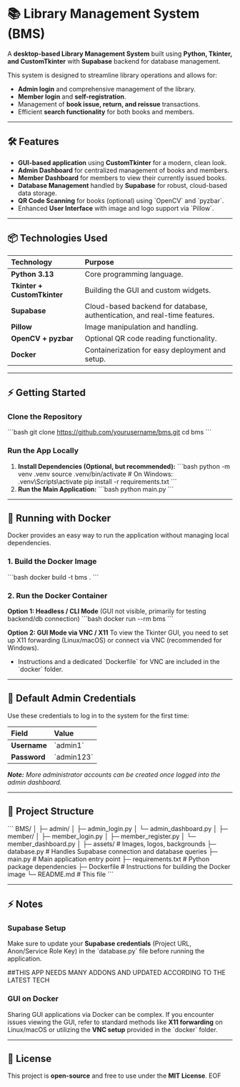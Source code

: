 # 📚 Library Management System (BMS)

A **desktop-based Library Management System** built using **Python, Tkinter, and CustomTkinter** with **Supabase** backend for database management.

This system is designed to streamline library operations and allows for:
- **Admin login** and comprehensive management of the library.
- **Member login** and **self-registration**.
- Management of **book issue, return, and reissue** transactions.
- Efficient **search functionality** for both books and members.

---

## 🛠 Features

- **GUI-based application** using **CustomTkinter** for a modern, clean look.
- **Admin Dashboard** for centralized management of books and members.
- **Member Dashboard** for members to view their currently issued books.
- **Database Management** handled by **Supabase** for robust, cloud-based data storage.
- **QR Code Scanning** for books (optional) using \`OpenCV\` and \`pyzbar\`.
- Enhanced **User Interface** with image and logo support via \`Pillow\`.

---

## 📦 Technologies Used

| Technology | Purpose |
| :--- | :--- |
| **Python 3.13** | Core programming language. |
| **Tkinter + CustomTkinter** | Building the GUI and custom widgets. |
| **Supabase** | Cloud-based backend for database, authentication, and real-time features. |
| **Pillow** | Image manipulation and handling. |
| **OpenCV + pyzbar** | Optional QR code reading functionality. |
| **Docker** | Containerization for easy deployment and setup. |

---

## ⚡ Getting Started

### Clone the Repository

\`\`\`bash
git clone https://github.com/yourusername/bms.git
cd bms
\`\`\`

### Run the App Locally

1.  **Install Dependencies (Optional, but recommended):**
    \`\`\`bash
    python -m venv .venv
    source .venv/bin/activate  # On Windows: .venv\\Scripts\\activate
    pip install -r requirements.txt
    \`\`\`
2.  **Run the Main Application:**
    \`\`\`bash
    python main.py
    \`\`\`

---

## 🐳 Running with Docker

Docker provides an easy way to run the application without managing local dependencies.

### 1. Build the Docker Image

\`\`\`bash
docker build -t bms .
\`\`\`

### 2. Run the Docker Container

**Option 1: Headless / CLI Mode** (GUI not visible, primarily for testing backend/db connection)
\`\`\`bash
docker run --rm bms
\`\`\`

**Option 2: GUI Mode via VNC / X11**
To view the Tkinter GUI, you need to set up X11 forwarding (Linux/macOS) or connect via VNC (recommended for Windows).
* Instructions and a dedicated \`Dockerfile\` for VNC are included in the \`docker\` folder.

---

## 🔑 Default Admin Credentials

Use these credentials to log in to the system for the first time:

| Field | Value |
| :--- | :--- |
| **Username** | \`admin1\` |
| **Password** | \`admin123\` |

***Note:** More administrator accounts can be created once logged into the admin dashboard.*

---

## 📁 Project Structure

\`\`\`
BMS/
│
├─ admin/
│   ├─ admin_login.py
│   └─ admin_dashboard.py
│
├─ member/
│   ├─ member_login.py
│   ├─ member_register.py
│   └─ member_dashboard.py
│
├─ assets/                # Images, logos, backgrounds
├─ database.py            # Handles Supabase connection and database queries
├─ main.py                # Main application entry point
├─ requirements.txt       # Python package dependencies
├─ Dockerfile             # Instructions for building the Docker image
└─ README.md              # This file
\`\`\`

---

## ⚡ Notes

### Supabase Setup
Make sure to update your **Supabase credentials** (Project URL, Anon/Service Role Key) in the \`database.py\` file before running the application.

##THIS APP NEEDS MANY ADDONS AND UPDATED ACCORDING TO THE LATEST TECH

### GUI on Docker
Sharing GUI applications via Docker can be complex. If you encounter issues viewing the GUI, refer to standard methods like **X11 forwarding** on Linux/macOS or utilizing the **VNC setup** provided in the \`docker\` folder.

---

## 📝 License

This project is **open-source** and free to use under the **MIT License**.
EOF
